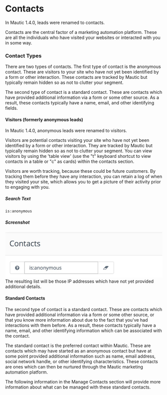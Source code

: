 # Contacts

In Mautic 1.4.0, leads were renamed to contacts.

Contacts are the central factor of a marketing automation platform. These are all the individuals who have visited your websites or interacted with you in some way.

### Contact Types

There are two types of contacts. The first type of contact is the anonymous contact. These are visitors to your site who have not yet been identified by a form or other interaction. These contacts are tracked by Mautic but typically remain hidden so as not to clutter your segment.

The second type of contact is a standard contact. These are contacts which have provided additional information via a form or some other source. As a result, these contacts typically have a name, email, and other identifying fields.

#### Visitors (formerly anonymous leads)

In Mautic 1.4.0, anonymous leads were renamed to visitors.

Visitors are potential contacts visiting your site who have not yet been identified by a form or other interaction. They are tracked by Mautic but typically remain hidden so as not to clutter your segment.  You can view visitors by using the 'table view' (use the "t" keyboard shortcut to view contacts in a table or "c" as cards) within the contacts section.

Visitors are worth tracking, because these could be future customers. By tracking them before they have any interaction, you can retain a log of when they visited your site, which allows you to get a picture of their activity prior to engaging with you.

##### Search Text

```
is:anonymous
```
##### Screenshot

![](media/contacts-anonymous.jpg)
The resulting list will be those IP addresses which have not yet provided additional details.

#### Standard Contacts

The second type of contact is a standard contact. These are contacts which have provided additional information via a form or some other source, or that you know more information about due to the fact that you've had interactions with them before. As a result, these contacts typically have a name, email, and other identifying information which can be associated with the contact.

The standard contact is the preferred contact within Mautic. These are contacts which may have started as an anonymous contact but have at some point provided additional information such as name, email address, social network handle, or other identifying characteristics. These contacts are ones which can then be nurtured through the Mautic marketing automation platform.

The following information in the Manage Contacts section will provide more information about what can be managed with these standard contacts.
